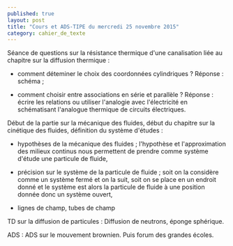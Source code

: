 ```yaml
---
published: true
layout: post
title: "Cours et ADS-TIPE du mercredi 25 novembre 2015"
category: cahier_de_texte
---
```

Séance de questions sur la résistance thermique d'une canalisation liée au chapitre sur la diffusion thermique :

- comment déteminer le choix des coordonnées cylindriques ? Réponse : schéma ;

- comment choisir entre associations en série et parallèle ? Réponse : écrire les relations ou utiliser l'analogie avec l'électricité en schématisant l'analogue thermique de circuits électriques.

Début de la partie sur la mécanique des fluides, début du chapitre sur la cinétique des fluides, définition du système d'études :

- hypothèses de la mécanique des fluides ; l'hypothèse et l'approximation des milieux continus nous permettent de prendre comme système d'étude une particule de fluide,

- précision sur le système de la particule de fluide ; soit on la considère comme un système fermé et on la suit, soit on se place en un endroit donné et le système est alors la particule de fluide à une position donnée donc un système ouvert,

- lignes de champ, tubes de champ

TD sur la diffusion de particules : Diffusion de neutrons, éponge sphérique.

ADS : ADS sur le mouvement brownien. Puis forum des grandes écoles.
